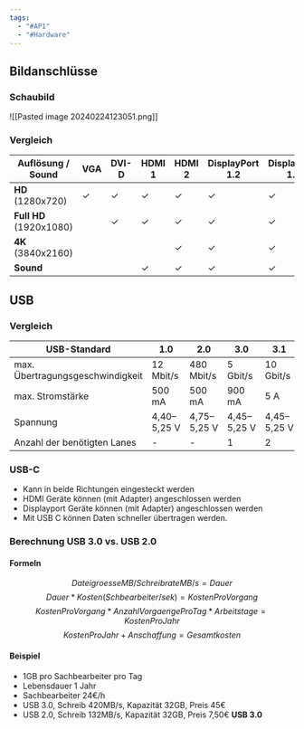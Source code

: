 ```yaml
---
tags:
  - "#AP1"
  - "#Hardware"
---
```

## Bildanschlüsse
### Schaubild
![[Pasted image 20240224123051.png]]
### Vergleich
|**Auflösung / Sound**|**VGA**|**DVI-D**|**HDMI 1**|**HDMI 2**|**DisplayPort 1.2**|**DisplayPort 1.3**|
|---|---|---|---|---|---|---|
|**HD** (1280x720) |&check; |&check; |&check; |&check; |&check; |&check; |
|**Full HD** (1920x1080)| |&check; |&check; |&check; |&check; |&check; |
|**4K** (3840x2160)| | | |&check; |&check; |&check; |
|**Sound**| | |&check; |&check; |&check; |&check; |
## USB 
### Vergleich 

| USB-Standard | **1.0  <br>** | **2.0  <br>** | **3.0  <br>** | **3.1** | **3.2** | **4.0** |
| ---- | ---- | ---- | ---- | ---- | ---- | ---- |
| max. Übertragungsgeschwindigkeit | 12 Mbit/s | 480 Mbit/s | 5 Gbit/s | 10 Gbit/s | 20 Gbit/s | 40 Gbit/s |
| max. Stromstärke | 500 mA | 500 mA | 900 mA | 5 A | 5 A | 5 A |
| Spannung | 4,40–5,25 V | 4,75–5,25 V | 4,45–5,25 V | 4,45–5,25 V | 4,45–5,25 V |  |
| Anzahl der benötigten Lanes | - | - | 1 | 2 | 2 | ? |

### USB-C
+ Kann in beide Richtungen eingesteckt werden 
+ HDMI Geräte können (mit Adapter) angeschlossen werden
+ Displayport Geräte können (mit Adapter) angeschlossen werden 
+ Mit USB C können Daten schneller übertragen werden.

### Berechnung USB 3.0 vs. USB 2.0
#### Formeln
$$DateigroesseMB / SchreibrateMB/s = Dauer$$
$$Dauer*Kosten(Schbearbeiter/sek) = KostenProVorgang$$
$$KostenProVorgang * AnzahlVorgaengeProTag*Arbeitstage = KostenProJahr$$
$$KostenProJahr + Anschaffung = Gesamtkosten$$
#### Beispiel
+ 1GB pro Sachbearbeiter pro Tag
+ Lebensdauer 1 Jahr
+ Sachbearbeiter 24€/h
+ USB 3.0, Schreib 420MB/s, Kapazität 32GB, Preis 45€
+ USB 2.0, Schreib 132MB/s, Kapazität 32GB, Preis 7,50€
**USB 3.0**